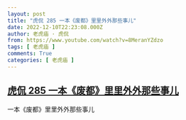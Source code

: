 ```yaml
---
layout: post
title: "虎侃 285 一本《废都》里里外外那些事儿"
date: 2022-12-10T22:23:08.000Z
author: 老虎庙 · 虎侃
from: https://www.youtube.com/watch?v=8MeranYZdzo
tags: [ 老虎庙 ]
comments: True
categories: [ 老虎庙 ]
---
```

<!--1670710988000-->
[虎侃 285 一本《废都》里里外外那些事儿](https://www.youtube.com/watch?v=8MeranYZdzo)
------

<div>
一本《废都》里里外外那些事儿
</div>
